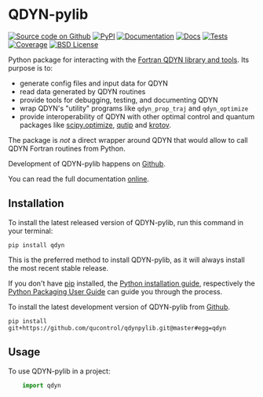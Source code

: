# QDYN-pylib

[![Source code on Github](https://img.shields.io/badge/qucontrol-qdynpylib-blue.svg?logo=github)][Github]
[![PyPI](https://img.shields.io/pypi/v/qdyn.svg)](https://pypi.python.org/pypi/qdyn)
[![Documentation](https://img.shields.io/badge/docs-gh--pages-blue.svg)][docs]
[![Docs](https://github.com/qucontrol/qdynpylib/workflows/Docs/badge.svg?branch=master)](https://github.com/qucontrol/qdynpylib/actions?query=workflow%3ADocs)
[![Tests](https://github.com/qucontrol/qdynpylib/workflows/Tests/badge.svg?branch=master)](https://github.com/qucontrol/qdynpylib/actions?query=workflow%3ATests)
[![Coverage](https://codecov.io/gh/qucontrol/qdynpylib/branch/master/graph/badge.svg)](https://codecov.io/gh/qucontrol/qdynpylib)
[![BSD License](https://img.shields.io/badge/License-BSD-green.svg)](https://opensource.org/licenses/BSD-3-Clause)

Python package for interacting with the [Fortran QDYN library and tools](https://www.qdyn-library.net/). Its purpose is to:

- generate config files and input data for QDYN
- read data generated by QDYN routines
- provide tools for debugging, testing, and documenting QDYN
- wrap QDYN's "utility" programs like `qdyn_prop_traj` and `qdyn_optimize`
- provide interoperability of QDYN with other optimal control and quantum packages like [scipy.optimize](https://docs.scipy.org/doc/scipy/reference/optimize.html), [qutip](http://qutip.org) and [krotov](https://krotov.readthedocs.io/).

The package is *not* a direct wrapper around QDYN that would allow to call QDYN
Fortran routines from Python.

Development of QDYN-pylib happens on [Github][].

You can read the full documentation [online][docs].


## Installation

To install the latest released version of QDYN-pylib, run this command in your terminal:

```
pip install qdyn
```

This is the preferred method to install QDYN-pylib, as it will always install the most recent stable release.

If you don't have [pip](https://pip.pypa.io) installed, the [Python installation guide](http://docs.python-guide.org/en/latest/starting/installation/), respectively the [Python Packaging User Guide](https://packaging.python.org/tutorials/installing-packages/) can guide you through the process.


To install the latest development version of QDYN-pylib from [Github][].

```
pip install git+https://github.com/qucontrol/qdynpylib.git@master#egg=qdyn
```


## Usage

To use QDYN-pylib in a project:

``` python
    import qdyn
```

[Github]: https://github.com/qucontrol/qdynpylib
[docs]: https://qucontrol.github.io/qdynpylib/
